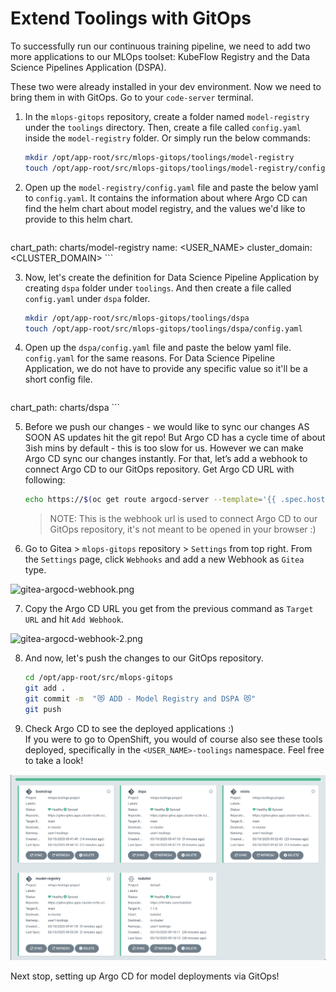 # Extend Toolings with GitOps

To successfully run our continuous training pipeline, we need to add two more applications to our MLOps toolset: KubeFlow Registry and the Data Science Pipelines Application (DSPA).

These two were already installed in your dev environment. Now we need to bring them in with GitOps. Go to your `code-server` terminal. 

1. In the `mlops-gitops` repository, create a folder named `model-registry` under the `toolings` directory. Then, create a file called `config.yaml` inside the `model-registry` folder. Or simply run the below commands:

    ```bash
    mkdir /opt/app-root/src/mlops-gitops/toolings/model-registry
    touch /opt/app-root/src/mlops-gitops/toolings/model-registry/config.yaml
    ```

2. Open up the `model-registry/config.yaml` file and paste the below yaml to `config.yaml`. It contains the information about where Argo CD can find the helm chart about model registry, and the values we'd like to provide to this helm chart.

    ```yaml
  chart_path: charts/model-registry
  name: <USER_NAME>
  cluster_domain: <CLUSTER_DOMAIN>
    ```


3. Now, let's create the definition for Data Science Pipeline Application by creating `dspa` folder under `toolings`. And then create a file called `config.yaml` under `dspa` folder.

    ```bash
    mkdir /opt/app-root/src/mlops-gitops/toolings/dspa
    touch /opt/app-root/src/mlops-gitops/toolings/dspa/config.yaml
    ```

4. Open up the `dspa/config.yaml` file and paste the below yaml file. `config.yaml` for the same reasons. For Data Science Pipeline Application, we do not have to provide any specific value so it'll be a short config file.

    ```yaml
  chart_path: charts/dspa
    ```

5. Before we push our changes - we would like to sync our changes AS SOON AS updates hit the git repo! But Argo CD has a cycle time of about 3ish mins by default - this is too slow for us. However we can make Argo CD sync our changes instantly. For that, let’s add a webhook to connect Argo CD to our GitOps repository. Get Argo CD URL with following:

    ```bash
    echo https://$(oc get route argocd-server --template='{{ .spec.host }}'/api/webhook  -n <USER_NAME>-toolings)
    ```
    > NOTE: This is the webhook url is used to connect Argo CD to our GitOps repository, it's not meant to be opened in your browser :)

6. Go to Gitea > `mlops-gitops` repository > `Settings` from top right. From the `Settings` page, click `Webhooks` and add a new Webhook as `Gitea` type.

![gitea-argocd-webhook.png](./images/gitea-argocd-webhook.png)

7. Copy the Argo CD URL you get from the previous command as `Target URL` and hit `Add Webhook`.

![gitea-argocd-webhook-2.png](./images/gitea-argocd-webhook-2.png)

8. And now, let's push the changes to our GitOps repository.

    ```bash
    cd /opt/app-root/src/mlops-gitops
    git add .
    git commit -m  "😻 ADD - Model Registry and DSPA 😻"
    git push
    ```

9. Check Argo CD to see the deployed applications :)  
If you were to go to OpenShift, you would of course also see these tools deployed, specifically in the `<USER_NAME>-toolings` namespace. Feel free to take a look!

![model-registry-dspa.png](./images/model-registry-dspa.png)


Next stop, setting up Argo CD for model deployments via GitOps!